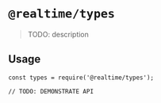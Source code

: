 # `@realtime/types`

> TODO: description

## Usage

```
const types = require('@realtime/types');

// TODO: DEMONSTRATE API
```
